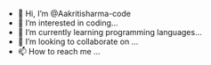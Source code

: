 - 👋 Hi, I’m @Aakritisharma-code
- 👀 I’m interested in coding...
- 🌱 I’m currently learning programming languages...
- 💞️ I’m looking to collaborate on ...
- 📫 How to reach me ...

<!---
Aakritisharma-code/Aakritisharma-code is a ✨ special ✨ repository because its `README.md` (this file) appears on your GitHub profile.
You can click the Preview link to take a look at your changes.
--->
